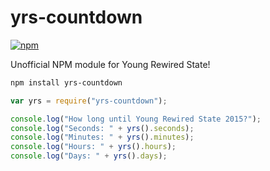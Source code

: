 # yrs-countdown

[![npm](https://img.shields.io/npm/v/yrs-countdown.svg)](https://www.npmjs.com/package/yrs-countdown)

Unofficial NPM module for Young Rewired State!

``` bash
npm install yrs-countdown
```

``` javascript
var yrs = require("yrs-countdown");

console.log("How long until Young Rewired State 2015?");
console.log("Seconds: " + yrs().seconds);
console.log("Minutes: " + yrs().minutes);
console.log("Hours: " + yrs().hours);
console.log("Days: " + yrs().days);
```
